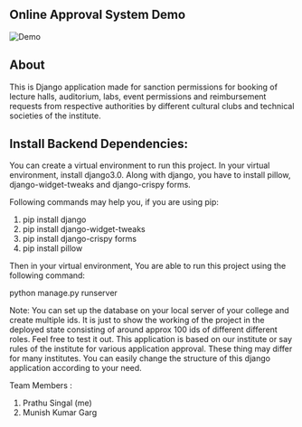 ## Online Approval System Demo ##

![Demo](https://github.com/prathusingal/Online-Sanction-System/blob/master/Images/Online%20Approval%20System%20Video.gif)

## About ##

This is Django application made for sanction permissions for booking of lecture halls, auditorium, labs, event permissions and reimbursement requests from respective authorities by different cultural clubs and technical societies of the institute.


## Install Backend Dependencies: ##

You can create a virtual environment to run this project. In your virtual environment, install django3.0. Along with django, you have to install pillow, django-widget-tweaks and django-crispy forms.

Following commands may help you, if you are using pip:

1) pip install django
2) pip install django-widget-tweaks
3) pip install django-crispy forms
4) pip install pillow

Then in your virtual environment, You are able to run this project using the following command:

python manage.py runserver



Note: You can set up the database on your local server of your college and create multiple ids. It is just to show the working of the project in the deployed state consisting of around approx 100 ids of different different roles. Feel free to test it out.
This application is based on our institute or say rules of the institute for various application approval. These thing may differ for many institutes. You can easily change the structure of this django application according to your need.



Team Members :

1) Prathu Singal (me)
2) Munish Kumar Garg